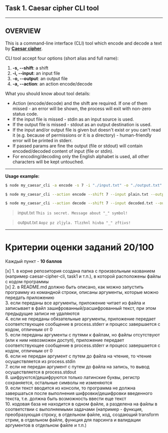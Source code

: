 ## Task 1. Caesar cipher CLI tool
___________________

## OVERVIEW

This is a command-line interface (CLI) tool which encode and decode a text by **[Caesar cipher](https://en.wikipedia.org/wiki/Caesar_cipher)**.

CLI tool accept four options (short alias and full name):

1.  **-s, --shift**: a shift
2.  **-i, --input**: an input file
3.  **-o, --output**: an output file
4.  **-a, --action**: an action encode/decode

What you should know about tool details:

- Action (encode/decode) and the shift are required. If one of them missed - an error will be shown, the process will exit with non-zero status code.
- If the input file is missed - stdin as an input source is used.
- If the output file is missed - stdout as an output destination is used.
- If the input and/or output file is given but doesn't exist or you can't read it (e.g. because of permissions or it is a directory) - human-friendly error will be printed in stderr.
- If passed params are fine the output (file or stdout) will contain encoded/decoded content of input (file or stdin).
- For encoding/decoding only the English alphabet is used, all other characters will be kept untouched.

---

**Usage example:**

```bash
$ node my_caesar_cli -a encode -s 7 -i "./input.txt" -o "./output.txt"
```

```bash
$ node my_caesar_cli --action encode --shift 7 --input plain.txt --output encoded.txt
```

```bash
$ node my_caesar_cli --action decode --shift 7 --input decoded.txt --output plain.txt
```

> input.txt
> `This is secret. Message about "_" symbol!`

> output.txt
> `Aopz pz zljyla. Tlzzhnl hivba "_" zftivs!`

____________________

# Критерии оценки заданий 20/100

Каждый пункт - **10 баллов**

[x] 1. в корне репозитория создана папка с произвольным названием (например caesar-cipher-cli, task1 и т.п.), в которой расположены файлы с кодом программы  
[x] 2. в README.md должно быть описано, как можно запустить программу из командной строки, описаны аргументы, которые можно передать приложению  
3. если переданы все аргументы, приложение читает из файла и записывает в файл зашифрованный/расшифрованный текст, при этом предыдущие записи не удаляются  
4. если не переданы обязательные аргументы, приложение передает соответствующее сообщение в process.stderr и прoцесс завершается с кодом, отличным от 0  
5. если переданы аргументы с путями к файлам, но файлы отсутствуют (или к ним невозможен доступ), приложение передает соответствующее сообщение в process.stderr и прoцесс завершается с кодом, отличным от 0  
6. если не передан аргумент с путем до файла на чтение, то чтение осуществляется из process.stdin  
7. если не передан аргумент с путем до файла на запись, то вывод осуществляется в process.stdout  
8. шифруются/дешифруются только латинские буквы, регистр сохраняется, остальные символы не изменяются  
9. если текст вводится из консоли, то программа не должна завершаться после выполнения шифровки/дешифровки введенного текста, т.е. должна быть возможность ввести еще текст  
10. кодовая база не находится в одном файле, а разделена на файлы в соответствии с выполняемыми задачами (например - функция, преобразующая строку, в отдельном файле, код, создающий transform стрим, в отдельном файле, функция для парсинга и валидации аргументов в отдельном файле и т.п.)  

